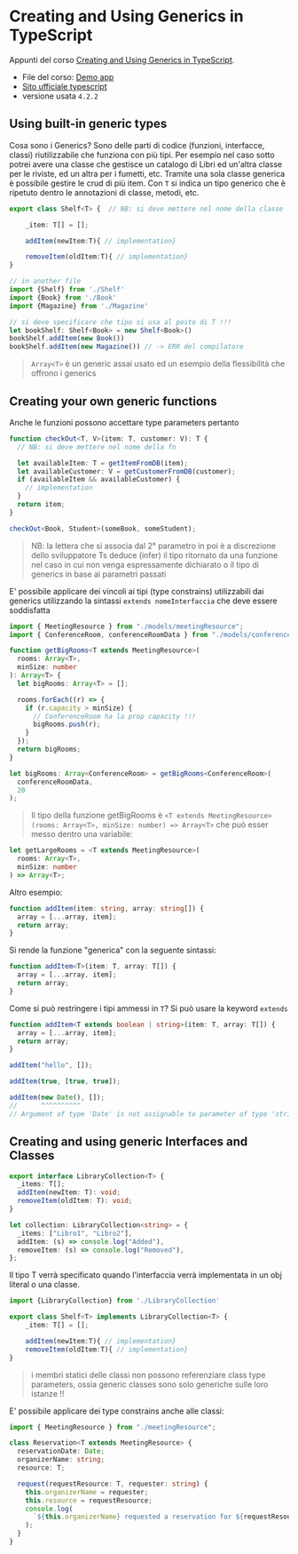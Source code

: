 # Creating and Using Generics in TypeScript

Appunti del corso [Creating and Using Generics in TypeScript](https://app.pluralsight.com/library/courses/typescript-generics-creating-using/table-of-contents).

- File del corso: [Demo app](https://github.com/bricewilson/Creating-and-Using-Generics-in-Typescript)
- [Sito ufficiale typescript](https://www.typescriptlang.org)
- versione usata `4.2.2`

## Using built-in generic types

Cosa sono i Generics? Sono delle parti di codice (funzioni, interfacce, classi) riutilizzabile che funziona con più tipi. Per esempio nel caso sotto potrei avere una classe che gestisce un catalogo di Libri ed un'altra classe per le riviste, ed un altra per i fumetti, etc. Tramite una sola classe generica è possibile gestire le crud di più item. Con `T` si indica un tipo generico che è ripetuto dentro le annotazioni di classe, metodi, etc.

```typescript
export class Shelf<T> {  // NB: si deve mettere nel nome della classe !!!

    _item: T[] = [];

    addItem(newItem:T){ // implementation}

    removeItem(oldItem:T){ // implementation}
}

// in another file
import {Shelf} from './Shelf'
import {Book} from './Book'
import {Magazine} from './Magazine'

// si deve specificare che tipo si usa al posto di T !!!
let bookShelf: Shelf<Book> = new Shelf<Book>()
bookShelf.addItem(new Book())
bookShelf.addItem(new Magazine()) // -> ERR del compilatore
```

> `Array<T>` è un generic assai usato ed un esempio della flessibilità che offrono i generics

## Creating your own generic functions

Anche le funzioni possono accettare type parameters pertanto

```typescript
function checkOut<T, V>(item: T, customer: V): T {
  // NB: si deve mettere nel nome della fn

  let availableItem: T = getItemFromDB(item);
  let availableCustomer: V = getCustomerFromDB(customer);
  if (availableItem && availableCustomer) {
    // implementation
  }
  return item;
}

checkOut<Book, Student>(someBook, someStudent);
```

> NB: la lettera che si associa dal 2° parametro in poi è a discrezione dello sviluppatore
> Ts deduce (infer) il tipo ritornato da una funzione nel caso in cui non venga espressamente dichiarato o il tipo di generics in base ai parametri passati

E' possibile applicare dei vincoli ai tipi (type constrains) utilizzabili dai generics utilizzando la sintassi `extends nomeInterfaccia` che deve essere soddisfatta

```typescript
import { MeetingResource } from "./models/meetingResource";
import { ConferenceRoom, conferenceRoomData } from "./models/conferenceRoom";

function getBigRooms<T extends MeetingResource>(
  rooms: Array<T>,
  minSize: number
): Array<T> {
  let bigRooms: Array<T> = [];

  rooms.forEach((r) => {
    if (r.capacity > minSize) {
      // ConferenceRoom ha la prop capacity !!!
      bigRooms.push(r);
    }
  });
  return bigRooms;
}

let bigRooms: Array<ConferenceRoom> = getBigRooms<ConferenceRoom>(
  conferenceRoomData,
  20
);
```

> Il tipo della funzione getBigRooms è `<T extends MeetingResource>(rooms: Array<T>, minSize: number) => Array<T>` che può esser messo dentro una variabile:

```typescript
let getLargeRooms = <T extends MeetingResource>(
  rooms: Array<T>,
  minSize: number
) => Array<T>;
```

Altro esempio:

```typescript
function addItem(item: string, array: string[]) {
  array = [...array, item];
  return array;
}
```

Si rende la funzione "generica" con la seguente sintassi:

```typescript
function addItem<T>(item: T, array: T[]) {
  array = [...array, item];
  return array;
}
```

Come si può restringere i tipi ammessi in `T`? Si può usare la keyword `extends`

```typescript
function addItem<T extends boolean | string>(item: T, array: T[]) {
  array = [...array, item];
  return array;
}

addItem("hello", []);

addItem(true, [true, true]);

addItem(new Date(), []);
//      ^^^^^^^^^^
// Argument of type 'Date' is not assignable to parameter of type 'string | boolean'
```

## Creating and using generic Interfaces and Classes

```typescript
export interface LibraryCollection<T> {
  _items: T[];
  addItem(newItem: T): void;
  removeItem(oldItem: T): void;
}

let collection: LibraryCollection<string> = {
  _items: ["Libro1", "Libro2"],
  addItem: (s) => console.log("Added"),
  removeItem: (s) => console.log("Removed"),
};
```

Il tipo T verrà specificato quando l'interfaccia verrà implementata in un obj literal o una classe.

```typescript
import {LibraryCollection} from './LibraryCollection'

export class Shelf<T> implements LibraryCollection<T> {
    _item: T[] = [];

    addItem(newItem:T){ // implementation}
    removeItem(oldItem:T){ // implementation}
}
```

> i membri statici delle classi non possono referenziare class type parameters, ossia generic classes sono solo generiche sulle loro istanze !!

E' possibile applicare dei type constrains anche alle classi:

```typescript
import { MeetingResource } from "./meetingResource";

class Reservation<T extends MeetingResource> {
  reservationDate: Date;
  organizerName: string;
  resource: T;

  request(requestResource: T, requester: string) {
    this.organizerName = requester;
    this.resource = requestResource;
    console.log(
      `${this.organizerName} requested a reservation for ${requestResource.name}`
    );
  }
}
```
